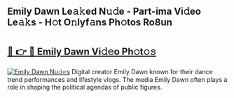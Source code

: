 ## Emily Dawn Le𝚊𝚔ed N𝚞𝚍e - Part-ima Vi𝚍eo Le𝚊𝚔s - H𝚘t O𝚗lyf𝚊ns Ph𝚘tos Ro8un

# <h2><a href="http://hf0hkyu.feru.top/?c=Emily+Dawn">🔗 👉 🔴 Emily Dawn Vi𝚍𝚎o Ph𝚘t𝚘𝚜</a></h2>

[![Emily Dawn Nu𝚍𝚎s](https://i.imgur.com/0TWrTi3.gif)](http://hf0hkyu.feru.top/?c=Emily+Dawn)
Digital creator Emily Dawn known for their dance trend performances and lifestyle vlogs. The media Emily Dawn often plays a role in shaping the political agendas of public figures. 

